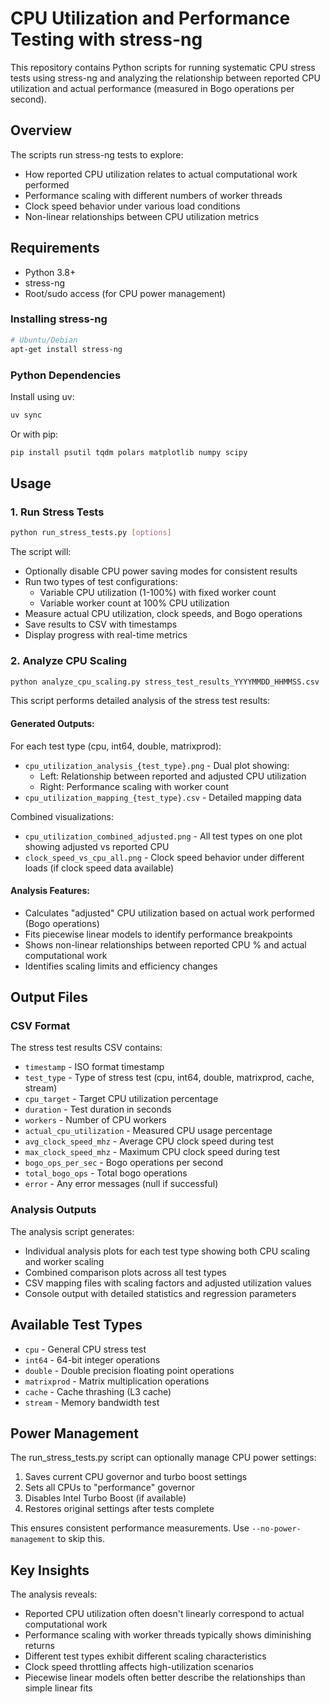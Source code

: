 # CPU Utilization and Performance Testing with stress-ng

This repository contains Python scripts for running systematic CPU stress tests using stress-ng and analyzing the relationship between reported CPU utilization and actual performance (measured in Bogo operations per second).

## Overview

The scripts run stress-ng tests to explore:
- How reported CPU utilization relates to actual computational work performed
- Performance scaling with different numbers of worker threads
- Clock speed behavior under various load conditions
- Non-linear relationships between CPU utilization metrics

## Requirements

- Python 3.8+
- stress-ng
- Root/sudo access (for CPU power management)

### Installing stress-ng

```bash
# Ubuntu/Debian
apt-get install stress-ng
```

### Python Dependencies

Install using uv:
```bash
uv sync
```

Or with pip:
```bash
pip install psutil tqdm polars matplotlib numpy scipy
```

## Usage

### 1. Run Stress Tests

```bash
python run_stress_tests.py [options]
```

The script will:
- Optionally disable CPU power saving modes for consistent results
- Run two types of test configurations:
  - Variable CPU utilization (1-100%) with fixed worker count
  - Variable worker count at 100% CPU utilization
- Measure actual CPU utilization, clock speeds, and Bogo operations
- Save results to CSV with timestamps
- Display progress with real-time metrics

### 2. Analyze CPU Scaling

```bash
python analyze_cpu_scaling.py stress_test_results_YYYYMMDD_HHMMSS.csv
```

This script performs detailed analysis of the stress test results:

#### Generated Outputs:

For each test type (cpu, int64, double, matrixprod):
- `cpu_utilization_analysis_{test_type}.png` - Dual plot showing:
  - Left: Relationship between reported and adjusted CPU utilization
  - Right: Performance scaling with worker count
- `cpu_utilization_mapping_{test_type}.csv` - Detailed mapping data

Combined visualizations:
- `cpu_utilization_combined_adjusted.png` - All test types on one plot showing adjusted vs reported CPU
- `clock_speed_vs_cpu_all.png` - Clock speed behavior under different loads (if clock speed data available)

#### Analysis Features:
- Calculates "adjusted" CPU utilization based on actual work performed (Bogo operations)
- Fits piecewise linear models to identify performance breakpoints
- Shows non-linear relationships between reported CPU % and actual computational work
- Identifies scaling limits and efficiency changes

## Output Files

### CSV Format

The stress test results CSV contains:
- `timestamp` - ISO format timestamp
- `test_type` - Type of stress test (cpu, int64, double, matrixprod, cache, stream)
- `cpu_target` - Target CPU utilization percentage
- `duration` - Test duration in seconds
- `workers` - Number of CPU workers
- `actual_cpu_utilization` - Measured CPU usage percentage
- `avg_clock_speed_mhz` - Average CPU clock speed during test
- `max_clock_speed_mhz` - Maximum CPU clock speed during test
- `bogo_ops_per_sec` - Bogo operations per second
- `total_bogo_ops` - Total bogo operations
- `error` - Any error messages (null if successful)

### Analysis Outputs

The analysis script generates:
- Individual analysis plots for each test type showing both CPU scaling and worker scaling
- Combined comparison plots across all test types
- CSV mapping files with scaling factors and adjusted utilization values
- Console output with detailed statistics and regression parameters

## Available Test Types

- `cpu` - General CPU stress test
- `int64` - 64-bit integer operations  
- `double` - Double precision floating point operations
- `matrixprod` - Matrix multiplication operations
- `cache` - Cache thrashing (L3 cache)
- `stream` - Memory bandwidth test

## Power Management

The run_stress_tests.py script can optionally manage CPU power settings:
1. Saves current CPU governor and turbo boost settings
2. Sets all CPUs to "performance" governor
3. Disables Intel Turbo Boost (if available)
4. Restores original settings after tests complete

This ensures consistent performance measurements. Use `--no-power-management` to skip this.

## Key Insights

The analysis reveals:
- Reported CPU utilization often doesn't linearly correspond to actual computational work
- Performance scaling with worker threads typically shows diminishing returns
- Different test types exhibit different scaling characteristics
- Clock speed throttling affects high-utilization scenarios
- Piecewise linear models often better describe the relationships than simple linear fits